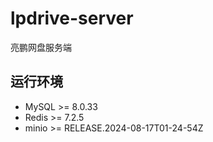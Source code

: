 # lpdrive-server
亮鹏网盘服务端

## 运行环境
- MySQL >= 8.0.33
- Redis >= 7.2.5
- minio >= RELEASE.2024-08-17T01-24-54Z
